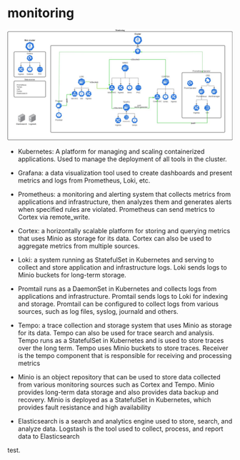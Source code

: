 # monitoring

![image](https://github.com/ivorobey/monitoring_scheme/blob/main/mon_scheme.jpg)

- Kubernetes: A platform for managing and scaling containerized applications. Used to manage the deployment of all tools in the cluster.

- Grafana: a data visualization tool used to create dashboards and present metrics and logs from Prometheus, Loki, etc.

- Prometheus: a monitoring and alerting system that collects metrics from applications and infrastructure, then analyzes them and generates alerts when specified rules are violated. Prometheus can send metrics to Cortex via remote_write.

- Cortex: a horizontally scalable platform for storing and querying metrics that uses Minio as storage for its data. Cortex can also be used to aggregate metrics from multiple sources.

- Loki: a system running as StatefulSet in Kubernetes and serving to collect and store application and infrastructure logs. Loki sends logs to Minio buckets for long-term storage.

- Promtail runs as a DaemonSet in Kubernetes and collects logs from applications and infrastructure. Promtail sends logs to Loki for indexing and storage. 
  Promtail can be configured to collect logs from various sources, such as log files, syslog, journald and others.

- Tempo: a trace collection and storage system that uses Minio as storage for its data. Tempo can also be used for trace search and analysis.
  Tempo runs as a StatefulSet in Kubernetes and is used to store traces over the long term. Tempo uses Minio buckets to store traces.
  Receiver is the tempo component that is responsible for receiving and processing metrics
  
- Minio is an object repository that can be used to store data collected from various monitoring sources such as Cortex and Tempo. Minio provides long-term data storage   and also provides data backup and recovery.
  Minio is deployed as a StatefulSet in Kubernetes, which provides fault resistance and high availability

- Elasticsearch is a search and analytics engine used to store, search, and analyze data. 
  Logstash is the tool used to collect, process, and report data to Elasticsearch

test.